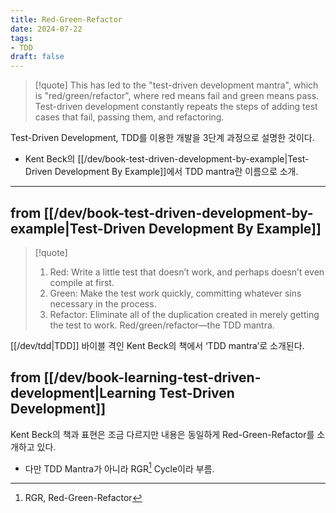 ```yaml
---
title: Red-Green-Refactor 
date: 2024-07-22
tags:
- TDD
draft: false
---
```


> [!quote]
> This has led to the "test-driven development mantra", which is "red/green/refactor", where red means fail and green means pass. Test-driven development constantly repeats the steps of adding test cases that fail, passing them, and refactoring.

Test-Driven Development, TDD를 이용한 개발을 3단계 과정으로 설명한 것이다.
- Kent Beck의 [[/dev/book-test-driven-development-by-example|Test-Driven Development By Example]]에서 TDD mantra란 이름으로 소개.


---
## from [[/dev/book-test-driven-development-by-example|Test-Driven Development By Example]]
> [!quote] 
> 1. Red: Write a little test that doesn’t work, and perhaps doesn’t even compile at first.
> 2. Green: Make the test work quickly, committing whatever sins necessary in the process.
> 3. Refactor: Eliminate all of the duplication created in merely getting the test to work.
> Red/green/refactor—the TDD mantra.

[[/dev/tdd|TDD]] 바이블 격인 Kent Beck의 책에서 ‘TDD mantra’로 소개된다.


## from [[/dev/book-learning-test-driven-development|Learning Test-Driven Development]]
Kent Beck의 책과 표현은 조금 다르지만 내용은 동일하게 Red-Green-Refactor를 소개하고 있다.
- 다만 TDD Mantra가 아니라 RGR[^1] Cycle이라 부름.

[^1]: RGR, Red-Green-Refactor